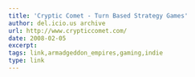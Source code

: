```yaml
---
title: 'Cryptic Comet - Turn Based Strategy Games'
author: del.icio.us archive
url: http://www.crypticcomet.com/
date: 2008-02-05
excerpt: 
tags: link,armadgeddon_empires,gaming,indie
type: link
---
```

